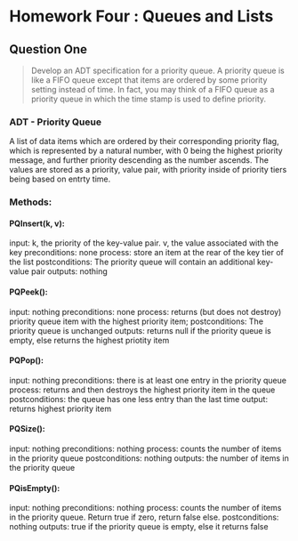 # Homework Four : Queues and Lists

## Question One 

> Develop an ADT specification for a priority queue. A priority queue is like a FIFO
> queue except that items are ordered by some priority setting instead of time. In
> fact, you may think of a FIFO queue as a priority queue in which the time stamp
> is used to define priority.

### ADT - Priority Queue 

A list of data items which are ordered by their corresponding priority flag, which is represented by a natural number, with 0 being the highest priority message, and further priority descending as the number ascends. The values are stored as a priority, value pair, with priority inside of priority tiers being based on entrty time. 

### Methods: 

#### PQInsert(k, v):
input: k, the priority of the key-value pair. v, the value associated with the key
preconditions: none
process: store an item at the rear of the key tier of the list 
postconditions: The priority queue will contain an additional key-value pair 
outputs: nothing

#### PQPeek():
input: nothing
preconditions: none
process:  returns (but does not destroy) priority queue item with the highest priority item; 
postconditions: The priority queue is unchanged
outputs: returns null if the priority queue is empty, else returns the highest priotity item

#### PQPop():
input: nothing 
preconditions: there is at least one entry in the priority queue 
process: returns and then destroys the highest priority item in the queue 
postconditions: the queue has one less entry than the last time
output: returns highest priority item

#### PQSize():
input: nothing
preconditions: nothing
process: counts the number of items in the priority queue
postconditions: nothing
outputs: the number of items in the priority queue


#### PQisEmpty():
input: nothing 
preconditions: nothing
process: counts the number of items in the priority queue. Return true if zero, return false else. 
postconditions: nothing 
outputs: true if the priority queue is empty, else it returns false